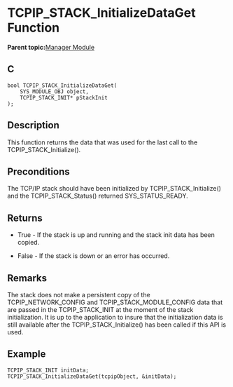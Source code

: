 # TCPIP\_STACK\_InitializeDataGet Function

**Parent topic:**[Manager Module](GUID-B37C4F4C-DC2D-48D9-9909-AACBA987B57A.md)

## C

```
bool TCPIP_STACK_InitializeDataGet(
    SYS_MODULE_OBJ object, 
    TCPIP_STACK_INIT* pStackInit
);
```

## Description

This function returns the data that was used for the last call to the TCPIP\_STACK\_Initialize\(\).

## Preconditions

The TCP/IP stack should have been initialized by TCPIP\_STACK\_Initialize\(\) and the TCPIP\_STACK\_Status\(\) returned SYS\_STATUS\_READY.

## Returns

-   True - If the stack is up and running and the stack init data has been copied.

-   False - If the stack is down or an error has occurred.


## Remarks

The stack does not make a persistent copy of the TCPIP\_NETWORK\_CONFIG and TCPIP\_STACK\_MODULE\_CONFIG data that are passed in the TCPIP\_STACK\_INIT at the moment of the stack initialization. It is up to the application to insure that the initialization data is still available after the TCPIP\_STACK\_Initialize\(\) has been called if this API is used.

## Example

```
TCPIP_STACK_INIT initData;
TCPIP_STACK_InitializeDataGet(tcpipObject, &initData);
```

